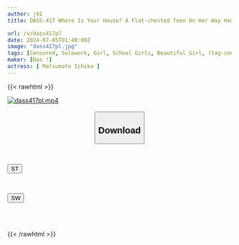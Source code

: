 ```yaml
---
author: j91
title: DASS-417 Where Is Your House? A Flat-chested Teen On Her Way Home From School. A Compulsory Creampie Education From A Man With An Insatiable Appetite For Impregnation. Ichika Matsumoto

url: /v/dass417pl
date: 2024-07-05T01:40:00Z
image: "dass417pl.jpg"
tags: [Censored, Solowork, Girl, School Girls, Beautiful Girl, (tag-censored), Slender, Mini	]
maker: [Das !]
actress: [ Matsumoto Ichika ]
---
```



{{< rawhtml >}}

<div class="video" data-videoid="vBxKxZ1o4of4OqA">
    <a href="javascript:;">
        <img src="/v/dass417pl/dass417pl.jpg" width="WIDTH" height="HEIGHT" alt="dass417pl.mp4" loading="lazy">
    </a>
</div>

<script type="text/javascript" src="https://j91.asia/asset/on-demand-st.js"></script>

<br>
  <link rel="stylesheet" href="https://j91.asia/asset/bs5.css">
  
  <center>
  <button class="btn btn-primary" type="button" data-bs-toggle="collapse" data-bs-target=".multi-collapse" aria-expanded="false" aria-controls="multiCollapseExample1 multiCollapseExample2"><h2>Download</h2></button></center>
</p>
<div class="row">
  <div class="col">
    <div class="collapse multi-collapse" id="multiCollapseExample1">
      <div class="card card-body">
	      	      <br>
<div class="buttons">  
<p><a href="/v/dass417pl/st.html" target="_blank"><button class="btn-hover color-3"><i class="fa fa-download"></i> ST</button></a></p></div>
    </div>
  </div>
</div>
  <div class="col">
    <div class="collapse multi-collapse" id="multiCollapseExample2">
      <div class="card card-body">
	      <br>
<div class="buttons">
<p><a href="/v/dass417pl/sw.html" target="_blank"><button class="btn-hover color-2"><i class="fa fa-download"></i> SW</button></a></p></div>
<br><br>
      </div>
    </div>
  </div>
</div>

{{< /rawhtml >}}